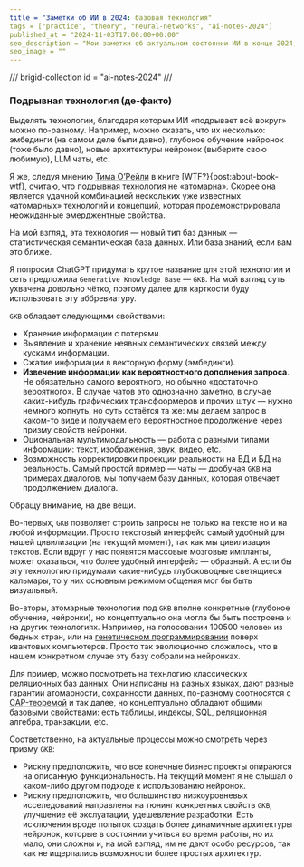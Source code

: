 ```yaml
---
title = "Заметки об ИИ в 2024: базовая технология"
tags = ["practice", "theory", "neural-networks", "ai-notes-2024"]
published_at = "2024-11-03T17:00:00+00:00"
seo_description = "Мои заметки об актуальном состоянии ИИ в конце 2024, эта часть о базовой технологии ИИ."
seo_image = ""
---
```


<!-- TODO: mark current url in collection block -->
<!-- TODO: short name for articles in collections -->

/// brigid-collection
id = "ai-notes-2024"
///

<!-- more -->

### Подрывная технология (де-факто)

Выделять технологии, благодаря которым ИИ «подрывает всё вокруг» можно по-разному. Например, можно сказать, что их несколько: эмбединги (на самом деле были давно), глубокое обучение нейронок (тоже было давно), новые архитектуры нейронок (выберите свою любимую), LLM чаты, etc.

Я же, следуя мнению [Тима О’Рейли](https://ru.wikipedia.org/wiki/О’Райли,_Тим) в книге [WTF?}{post:about-book-wtf}, считаю, что подрывная технология не «атомарна». Скорее она является удачной комбинацией нескольких уже известных «атомарных» технологий и концепций, которая продемонстрировала неожиданные эмерджентные свойства.

На мой взгляд, эта технология — новый тип баз данных — статистическая семантическая база данных. Или база знаний, если вам это ближе.

Я попросил ChatGPT придумать крутое название для этой технологии и сеть предложила `Generative Knowledge Base` — `GKB`. На мой взгляд суть ухвачена довольно чётко, поэтому далее для карткости буду использовать эту аббревиатуру.

`GKB` обладает следующими свойствами:

- Хранение информации с потерями.
- Выявление и хранение неявных семантических связей между кусками информации.
- Сжатие информации в векторную форму (эмбединги).
- **Извечение информации как вероятностного дополнения запроса**. Не обязательно самого вероятного, но обычно «достаточно вероятного». В случае чатов это однозначно заметно, в случае каких-нибудь графических трансфоормеров и прочих штук — нужно немного копнуть, но суть остаётся та же: мы делаем запрос в каком-то виде и получаем его вероятностное продолжение через призму свойств нейронки.
- Оциональная мультимодальность — работа с разными типами информации: текст, изображения, звук, видео, etc.
- Возможность корректировки проекции реальности на БД и БД на реальность. Самый простой пример — чаты — дообучая `GKB` на примерах диалогов, мы получаем базу данных, которая отвечает продолжением диалога.

<!-- TODO: исключение — полностью детерминированые нейронки (первые архитектуры), но в их случае можно говорить о том, что вероятность реализуется в момент обучения (если перетасовать обучающую выборку, сеть сойдётся в другой оптимум)-->
<!-- TODO: исключение — перенос стиля изображений/текста — надо подумать  -->

Обращу внимание, на две вещи.

Во-первых, `GKB` позволяет строить запросы не только на тексте но и на любой информации. Просто текстовый интерфейс самый удобный для нашей цивилизации (на текущий момент), так как мы цивилизация текстов. Если вдруг у нас появятся массовые мозговые импланты, может оказаться, что более удобный интерфейс — образный. А если бы эту технологию придумали какие-нибудь глубоководные светящиеся кальмары, то у них основным режимом общения мог бы быть визуальный.

Во-вторы, атомарные технологии под `GKB` вполне конкретные (глубокое обучение, нейронки), но концептуально она могла бы быть построена и на других технологиях. Например, на голосовании 100500 человек из бедных стран, или на [генетическом программировании](https://ru.wikipedia.org/wiki/Генетическое_программирование) поверх квантовых компьютеров. Просто так эволюционно сложилось, что в нашем конкретном случае эту базу собрали на нейронках.

Для пример, можно посмотреть на технлогию классических реляционных баз данных. Они написаны  на разных языках, дают разные гарантии атомарности, сохранности данных, по-разному соотносятся с [CAP-теоремой](https://ru.wikipedia.org/wiki/Теорема_CAP) и так далее, но концептуально обладают общими базовыми свойствами: есть таблицы, индексы, SQL, реляционная алгебра, транзакции, etc.

Соответственно, на актуальные процессы можно смотреть через призму `GKB`:

- Рискну предположить, что все конечные бизнес проекты опираются на описанную функциональность. На текущий момент я не слышал о каком-либо другом подходе к использованию нейронок.
- Рискну предположить, что большинство низкоуровневых исселедований направлены на тюнинг конкретных свойств `GKB`, улучшение её экслуатации, удешевление разработки. Есть исключения вроде попыток создать более динамичные архитектуры нейронок, которые в состоянии учиться во время работы, но их мало, они сложны и, на мой взгляд, им не дают особо ресурсов, так как не ищерпались возможности более простых архитектур.
